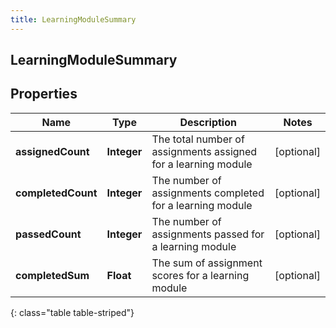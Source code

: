 ```yaml
---
title: LearningModuleSummary
---
```

## LearningModuleSummary


## Properties

| Name | Type | Description | Notes |
| ------------ | ------------- | ------------- | ------------- |
| **assignedCount** | <!----><!---->**Integer**<!----> | The total number of assignments assigned for a learning module |  [optional] |
| **completedCount** | <!----><!---->**Integer**<!----> | The number of assignments completed for a learning module |  [optional] |
| **passedCount** | <!----><!---->**Integer**<!----> | The number of assignments passed for a learning module |  [optional] |
| **completedSum** | <!----><!---->**Float**<!----> | The sum of assignment scores for a learning module |  [optional] |
{: class="table table-striped"}



